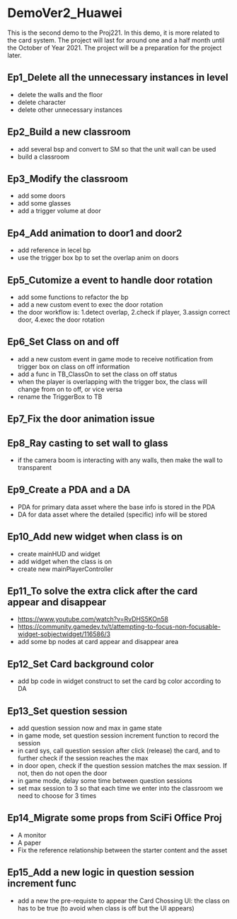 # DemoVer2_Huawei
This is the second demo to the Proj221. In this demo, it is more related to the card system.
The project will last for around one and a half month until the October of Year 2021. The project will be a preparation for the project later.

## Ep1_Delete all the unnecessary instances in level
+ delete the walls and the floor
+ delete character
+ delete other unnecessary instances

## Ep2_Build a new classroom
+ add several bsp and convert to SM so that the unit wall can be used
+ build a classroom

## Ep3_Modify the classroom
+ add some doors
+ add some glasses
+ add a trigger volume at door

## Ep4_Add animation to door1 and door2
+ add reference in lecel bp
+ use the trigger box bp to set the overlap anim on doors

## Ep5_Cutomize a event to handle door rotation
+ add some functions to refactor the bp
+ add a new custom event to exec the door rotation
+ the door workflow is: 1.detect overlap, 2.check if player, 3.assign correct door, 4.exec the door rotation

## Ep6_Set Class on and off
+ add a new custom event in game mode to receive notification from trigger box on class on off information
+ add a func in TB_ClassOn to set the class on off status
+ when the player is overlapping with the trigger box, the class will change from on to off, or vice versa
+ rename the TriggerBox to TB

## Ep7_Fix the door animation issue

## Ep8_Ray casting to set wall to glass
+ if the camera boom is interacting with any walls, then make the wall to transparent

## Ep9_Create a PDA and a DA
+ PDA for primary data asset where the base info is stored in the PDA
+ DA for data asset where the detailed (specific) info will be stored

## Ep10_Add new widget when class is on
+ create mainHUD and widget
+ add widget when the class is on
+ create new mainPlayerController

## Ep11_To solve the extra click after the card appear and disappear
+ https://www.youtube.com/watch?v=RvDHS5KOn58
+ https://community.gamedev.tv/t/attempting-to-focus-non-focusable-widget-sobjectwidget/116586/3
+ add some bp nodes at card appear and disappear area

## Ep12_Set Card background color
+ add bp code in widget construct to set the card bg color according to DA

## Ep13_Set question session
+ add question session now and max in game state
+ in game mode, set question session increment function to record the session
+ in card sys, call question session after click (release) the card, and to further check if the session reaches the max
+ in door open, check if the question session matches the max session. If not, then do not open the door
+ in game mode, delay some time between question sessions
+ set max session to 3 so that each time we enter into the classroom we need to choose for 3 times

## Ep14_Migrate some props from SciFi Office Proj
+ A monitor
+ A paper
+ Fix the reference relationship between the starter content and the asset

## Ep15_Add a new logic in question session increment func
+ add a new the pre-requiste to appear the Card Chossing UI: the class on has to be true (to avoid when class is off but the UI appears)






